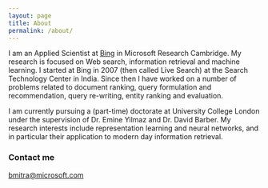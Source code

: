 ```yaml
---
layout: page
title: About
permalink: /about/
---
```


I am an Applied Scientist at <a href="http://www.bing.com">Bing</a> in Microsoft Research Cambridge. My research is focused on Web search, information retrieval and machine learning. I started at Bing in 2007 (then called Live Search) at the Search Technology Center in India. Since then I have worked on a number of problems related to document ranking, query formulation and recommendation, query re-writing, entity ranking and evaluation.

I am currently pursuing a (part-time) doctorate at University College London under the supervision of Dr. Emine Yilmaz and Dr. David Barber. My research interests include representation learning and neural networks, and in particular their application to modern day information retrieval.

### Contact me

[bmitra@microsoft.com](mailto:bmitra@microsoft.com)